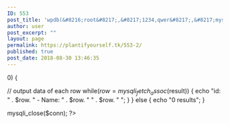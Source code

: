 ```yaml
---
ID: 553
post_title: 'wpdb(&#8216;root&#8217;,&#8217;1234,qwer&#8217;,&#8217;mysql&#8217;,&#8217;35.232.215.112:3306&#8242;);'
author: user
post_excerpt: ""
layout: page
permalink: https://plantifyourself.tk/553-2/
published: true
post_date: 2018-08-30 13:46:35
---
```

<!--?php
echo "NANI";
$servername = "35.232.215.112:3306";
$username = "root";
$password = "1234,qwer";
$dbname = "VegNutr";
echo "NANI";
// Create connection
$conn = mysqli_connect($servername, $username, $password, $dbname);
// Check connection
if (!$conn) {
    die("Connection failed: " . mysqli_connect_error());
}
echo "NANI2";
$sql = "SELECT * FROM TopVeg";
$result = mysqli_query($conn, $sql);
echo "NANI3";
if (mysqli_num_rows($result) --> 0) {
// output data of each row
while($row = mysqli_fetch_assoc($result)) {
echo "id: " . $row. " - Name: " . $row. " " . $row. "
";
}
} else {
echo "0 results";
}

mysqli_close($conn);
?&gt;